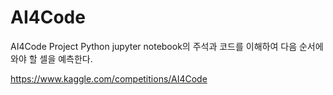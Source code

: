 # AI4Code
AI4Code Project
Python jupyter notebook의 주석과 코드를 이해하여 다음 순서에 와야 할 셀을 예측한다.

https://www.kaggle.com/competitions/AI4Code


